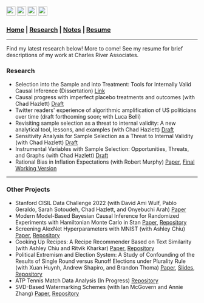 ### [<img src="https://ucla.edu/favicon.ico" width="24">](http://directory.stat.ucla.edu/active_students/single-page/?smid=1612) [<img src="https://www.linkedin.com/favicon.ico" width="24">](https://www.linkedin.com/in/adam-rohde)  [<img src="https://github.com/favicon.ico" width="24">](https://github.com/Adam-Rohde) [<img src="https://twitter.com/favicon.ico" width="24">](https://twitter.com/_adam_rohde)

### [Home](README.md) | [Research](Research.md) | [Notes](Notes.md) | [Resume](docs/Adam_R_Rohde_Resume.pdf)


---

Find my latest research below! More to come! See my resume for brief descriptions of my work at Charles River Associates. 



### Research
* Selection into the Sample and into Treatment: Tools for Internally Valid Causal Inference (Dissertation) [Link](https://escholarship.org/uc/item/5z86z6jm)
* Causal progress with imperfect placebo treatments and outcomes (with Chad Hazlett) [Draft](docs/Causal_progress_with_imperfect_placebos.pdf)
* Twitter readers' experience of algorithmic amplification of US politicians over time (draft forthcoming soon; with Luca Belli)
* Revisiting sample selection as a threat to internal validity: A new analytical tool, lessons, and examples (with Chad Hazlett) [Draft](docs/Revisiting_Sample_Selection_as_a_Threat_to_Internal_Validity.pdf)
* Sensitivity Analysis for Sample Selection as a Threat to Internal Validity (with Chad Hazlett) [Draft](docs/Sensitivity_Analysis_for_Sample_Selection_and_Internal_Validity.pdf)
* Instrumental Variables with Sample Selection: Opportunities, Threats, and Graphs (with Chad Hazlett) [Draft](docs/Instrumental_Variables_and_Sample_Selection.pdf)
* Rational Bias in Inflation Expectations (with Robert Murphy) [Paper](https://link.springer.com/article/10.1057%2Feej.2015.50), [Final Working Version](docs/Rational-Bias-in-Inflation-Expectations-Working.pdf)

---

### Other Projects
* Stanford CISIL Data Challenge 2022 (with David Ami Wulf, Pablo Geraldo, Sarah Sotoudeh, Chad Hazlett, and Onyebuchi Arah) [Paper](docs/CISIL_Q1_Methods.pdf)
* Modern Model-Based Bayesian Causal Inference for Randomized Experiments with Hamiltonian Monte Carlo in Stan [Paper](docs/Bayesian-Causal-Inference-for-Randomized-Experiments-with-HMC.pdf), [Repository](https://github.com/Adam-Rohde/Bayesian-Causal-Inference-for-Randomized-Experiments-with-HMC)
* Screening AlexNet Hyperparameters with MNIST (with Ashley Chiu) [Paper](docs/screening-alexnet-hyperparameters-with-mnist.pdf), [Repository](https://github.com/Adam-Rohde/Screening-AlexNet-Hyperparameters-with-MNIST)
* Cooking Up Recipes: A Recipe Recommender Based on Text Similarity (with Ashley Chiu and Ritvik Kharkar) [Paper](docs/Cooking-Up-Recipes-A-Recipe-Recommender-Based-on-Text-Similarity.pdf), [Repository](https://github.com/Adam-Rohde/nlp-recipe-project)
* Political Extremism and Election System: A Study of Confounding of the Results of Single Round versus Runoff Elections under Plurality Rule (with Xuan Huynh, Andrew Shapiro, and Brandon Thoma) [Paper](docs/Political-Extremism-and-Election-System.pdf), [Slides](docs/Political-Extremism-and-Election-System-Slides.pdf), [Repository](https://github.com/Adam-Rohde/Political-Extremism-and-Election-System)
* ATP Tennis Match Data Analysis (In Progress) [Repository](https://github.com/Adam-Rohde/ATP-Tennis)
* SVD-Based Watermarking Schemes (with Ian McGovern and Annie Zhang) [Paper](docs/McGovern-Rohde-Zhang-SVD-Based-Watermarking-Schemes.pdf), [Repository](https://github.com/Adam-Rohde/SVD-Based-Watermarking-Schemes)
